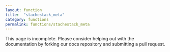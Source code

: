 ```yaml
---
layout: function
title:  "stachestack_meta"
category: functions
permalink: functions/stachestack_meta
---
```


This page is incomplete. Please consider helping out with the documentation by forking our docs repository and submitting a pull request.
